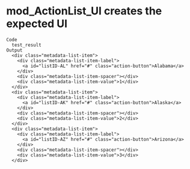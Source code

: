 # mod_ActionList_UI creates the expected UI

    Code
      test_result
    Output
      <div class="metadata-list-item">
        <div class="metadata-list-item-label">
          <a id="listID-AL" href="#" class="action-button">Alabama</a>
        </div>
        <div class="metadata-list-item-spacer"></div>
        <div class="metadata-list-item-value">1</div>
      </div>
      <div class="metadata-list-item">
        <div class="metadata-list-item-label">
          <a id="listID-AK" href="#" class="action-button">Alaska</a>
        </div>
        <div class="metadata-list-item-spacer"></div>
        <div class="metadata-list-item-value">2</div>
      </div>
      <div class="metadata-list-item">
        <div class="metadata-list-item-label">
          <a id="listID-AZ" href="#" class="action-button">Arizona</a>
        </div>
        <div class="metadata-list-item-spacer"></div>
        <div class="metadata-list-item-value">3</div>
      </div>

